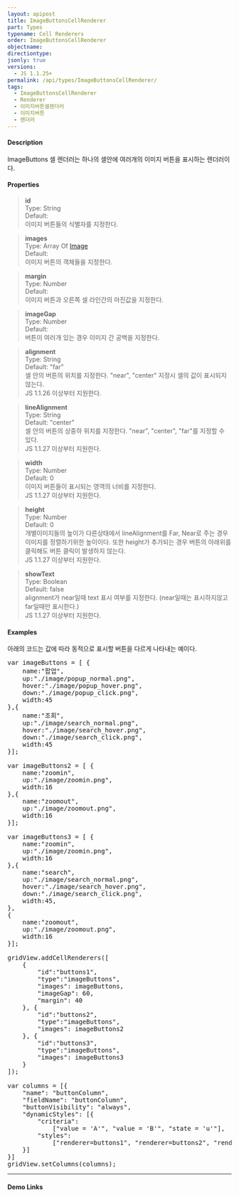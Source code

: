 ```yaml
---
layout: apipost
title: ImageButtonsCellRenderer
part: Types
typename: Cell Renderers
order: ImageButtonsCellRenderer
objectname: 
directiontype: 
jsonly: true
versions:
  - JS 1.1.25+
permalink: /api/types/ImageButtonsCellRenderer/
tags:
  - ImageButtonsCellRenderer
  - Renderer
  - 이미지버튼셀렌더러
  - 이미지버튼
  - 렌더러  
---
```


#### Description

ImageButtons 셀 렌더러는 하나의 셀안에 여러개의 이미지 버튼을 표시하는 렌더러이다. 

#### Properties

> **id**  
> Type: String   
> Default:     
> 이미지 버튼들의 식별자를 지정한다.      

> **images**  
> Type: Array Of [Image](/api/types/Image/)   
> Default:     
> 이미지 버튼의 객체들을 지정한다.        

> **margin**  
> Type: Number   
> Default:     
> 이미지 버튼과 오른쪽 셀 라인간의 마진값을 지정한다.    

> **imageGap**  
> Type: Number    
> Default:      
> 버튼이 여러개 있는 경우 이미지 간 공백을 지정한다.     

> **alignment**  
> Type: String   
> Default: "far"    
> 셀 안의 버튼의 위치를 지정한다. "near", "center" 지정시 셀의 값이 표시되지 않는다.     
> JS 1.1.26 이상부터 지원한다.        

> **lineAlignment**  
> Type: String   
> Default: "center"   
> 셀 안의 버튼의 상중하 위치를 지정한다. "near", "center", "far"를 지정할 수 있다.       
> JS 1.1.27 이상부터 지원한다.     

> **width**  
> Type: Number   
> Default: 0    
> 이미지 버튼들이 표시되는 영역의 너비를 지정한다.       
> JS 1.1.27 이상부터 지원한다.    

> **height**  
> Type: Number   
> Default: 0    
> 개별이미지들의 높이가 다른상태에서 lineAlignment를 Far, Near로 주는 경우 이미지를 정렬하기위한 높이이다. 또한 height가 추가되는 경우 버튼의 아래위를 클릭해도 버튼 클릭이 발생하지 않는다.         
> JS 1.1.27 이상부터 지원한다.    

> **showText**  
> Type: Boolean   
> Default: false    
> alignment가 near일때 text 표시 여부를 지정한다. (near일때는 표시하지않고 far일때만 표시한다.)      
> JS 1.1.27 이상부터 지원한다.      


#### Examples   

아래의 코드는 값에 따라 동적으로 표시할 버튼을 다르게 나타내는 예이다.

<pre class="prettyprint">
var imageButtons = [ {
    name:"팝업",
    up:"./image/popup_normal.png",
    hover:"./image/popup_hover.png",
    down:"./image/popup_click.png",
    width:45
},{
    name:"조회",
    up:"./image/search_normal.png",
    hover:"./image/search_hover.png",
    down:"./image/search_click.png",
    width:45
}];

var imageButtons2 = [ {
    name:"zoomin",
    up:"./image/zoomin.png",
    width:16
},{
    name:"zoomout",
    up:"./image/zoomout.png",
    width:16
}];

var imageButtons3 = [ {
    name:"zoomin",
    up:"./image/zoomin.png",
    width:16
},{
    name:"search",
    up:"./image/search_normal.png",
    hover:"./image/search_hover.png",
    down:"./image/search_click.png",
    width:45,
},
{
    name:"zoomout",
    up:"./image/zoomout.png",
    width:16
}];

gridView.addCellRenderers([
    {
        "id":"buttons1",
        "type":"imageButtons",
        "images": imageButtons,
        "imageGap": 60,
        "margin": 40
    }, {
        "id":"buttons2",
        "type":"imageButtons",
        "images": imageButtons2
    }, {
        "id":"buttons3",
        "type":"imageButtons",
        "images": imageButtons3
    }
]);

var columns = [{
    "name": "buttonColumn",
    "fieldName": "buttonColumn",
    "buttonVisibility": "always",
    "dynamicStyles": [{
        "criteria": 
            ["value = 'A'", "value = 'B'", "state = 'u'"],
        "styles": 
            ["renderer=buttons1", "renderer=buttons2", "renderer=buttons3"]
    }]
}]
gridView.setColumns(columns);
</pre>

---

#### Demo Links


